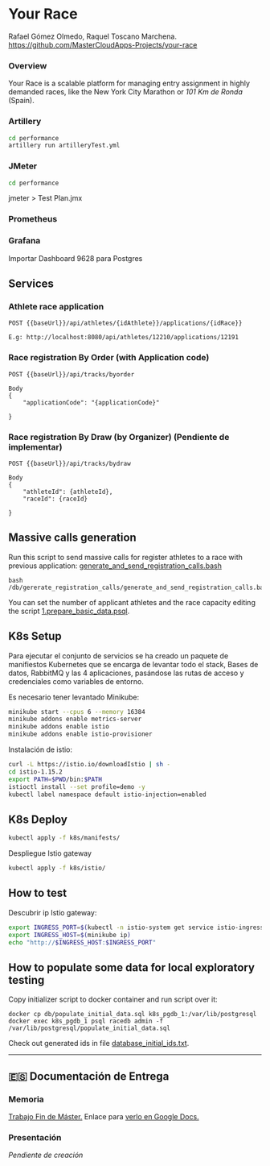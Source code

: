 # Your Race

Rafael Gómez Olmedo, Raquel Toscano Marchena.
https://github.com/MasterCloudApps-Projects/your-race

### Overview
Your Race is a scalable platform for managing entry assignment in highly demanded races, like the New York City Marathon or _101 Km de Ronda_ (Spain).


### Artillery

```sh
cd performance
artillery run artilleryTest.yml
```

### JMeter

```sh
cd performance
```
jmeter > Test Plan.jmx

### Prometheus

### Grafana

Importar Dashboard 9628 para Postgres


## Services
### Athlete race application
```
POST {{baseUrl}}/api/athletes/{idAthlete}}/applications/{idRace}}

E.g: http://localhost:8080/api/athletes/12210/applications/12191 
```

### Race registration By Order (with Application code)
```
POST {{baseUrl}}/api/tracks/byorder

Body
{
    "applicationCode": "{applicationCode}"

}
```

### Race registration By Draw (by Organizer) (Pendiente de implementar)
```
POST {{baseUrl}}/api/tracks/bydraw

Body
{
    "athleteId": {athleteId},
    "raceId": {raceId}

}
```

## Massive calls generation

Run this script to send massive calls for register athletes to a race with previous application: [generate_and_send_registration_calls.bash](/db/gererate_registration_calls/generate_and_send_registration_calls.bash)

```
bash /db/gererate_registration_calls/generate_and_send_registration_calls.bash
``` 

You can set the number of applicant athletes and the race capacity editing the script [1.prepare_basic_data.psql](/db/gererate_registration_calls/1.prepare_basic_data.psql).


## K8s Setup

Para ejecutar el conjunto de servicios se ha creado un paquete de manifiestos Kubernetes que se encarga de levantar todo el stack, Bases de datos, RabbitMQ y las 4 aplicaciones, pasándose las rutas de acceso y credenciales como variables de entorno.

Es necesario tener levantado Minikube:

```sh
minikube start --cpus 6 --memory 16384
minikube addons enable metrics-server
minikube addons enable istio
minikube addons enable istio-provisioner
```

Instalación de istio:

```sh
curl -L https://istio.io/downloadIstio | sh -
cd istio-1.15.2
export PATH=$PWD/bin:$PATH
istioctl install --set profile=demo -y
kubectl label namespace default istio-injection=enabled
```


## K8s Deploy

```sh
kubectl apply -f k8s/manifests/
```

Despliegue Istio gateway

```sh
kubectl apply -f k8s/istio/
```


## How to test

Descubrir ip Istio gateway:

```sh
export INGRESS_PORT=$(kubectl -n istio-system get service istio-ingressgateway -o jsonpath='{.spec.ports[?(@.name=="http2")].nodePort}')
export INGRESS_HOST=$(minikube ip)
echo "http://$INGRESS_HOST:$INGRESS_PORT"
```

## How to populate some data for local exploratory testing

Copy initializer script to docker container and run script over it:
```
docker cp db/populate_initial_data.sql k8s_pgdb_1:/var/lib/postgresql 
docker exec k8s_pgdb_1 psql racedb admin -f /var/lib/postgresql/populate_initial_data.sql
```

Check out generated ids in file [database_initial_ids.txt](/db/database_initial_ids.txt).

___
## :es: Documentación de Entrega

### Memoria
[Trabajo Fin de Máster.](/docs/TFM-Memoria-Rafa-Raquel.odt)
Enlace para [verlo en Google Docs.](https://docs.google.com/document/d/17cHzdHlvV2ujh2DzF1rlHlmz_qfKArxPLsnF-EycibQ/edit)

### Presentación
_Pendiente de creación_



